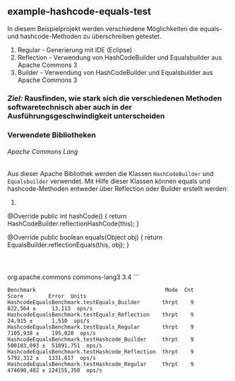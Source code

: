 ## example-hashcode-equals-test

In diesem Beispielprojekt werden verschiedene Möglichkeiten die equals- und hashcode-Methoden zu überschreiben getestet.

1. Regular - Generierung mit IDE (Eclipse)
2. Reflection - Verwendung von HashCodeBuilder und Equalsbuilder aus Apache Commons 3
3. Builder - Verwendung von HashCodeBuilder und Equalsbuilder aus Apache Commons 3

### *Ziel:* Rausfinden, wie stark sich die verschiedenen Methoden softwaretechnisch aber auch in der Ausführungsgeschwindigkeit unterscheiden

### Verwendete Bibliotheken
###### Apache Commons Lang

Aus dieser Apache Bibliothek werden die Klassen ```HashCodeBuilder``` und ```Equalsbuilder``` verwendet. Mit Hilfe dieser Klassen können equals und hashcode-Methoden entweder über Reflection oder Builder erstellt werden:

1. ```
@Override
public int hashCode() {
    return HashCodeBuilder.reflectionHashCode(this);
}

@Override
public boolean equals(Object obj) {
    return EqualsBuilder.reflectionEquals(this, obj);
}
```



```
<dependency>
    <groupId>org.apache.commons</groupId>
    <artifactId>commons-lang3</artifactId>
	<version>3.4</version>
</dependency>
```


```
Benchmark                                         Mode  Cnt       Score        Error  Units
HashcodeEqualsBenchmark.testEquals_Builder       thrpt    9     822,564 ±     13,113  ops/s
HashcodeEqualsBenchmark.testEquals_Reflection    thrpt    9      24,915 ±      1,510  ops/s
HashcodeEqualsBenchmark.testEquals_Regular       thrpt    9    7105,938 ±    195,020  ops/s
HashcodeEqualsBenchmark.testHashcode_Builder     thrpt    9  500183,093 ±  51891,751  ops/s
HashcodeEqualsBenchmark.testHashcode_Reflection  thrpt    9    5792,312 ±   1331,617  ops/s
HashcodeEqualsBenchmark.testHashcode_Regular     thrpt    9  474690,482 ± 124155,350  ops/s
```

